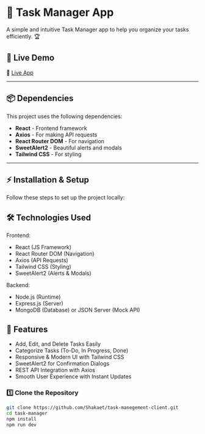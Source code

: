 # 📝 Task Manager App

A simple and intuitive Task Manager app to help you organize your tasks efficiently. 🏆  

## 🚀 Live Demo  
🔗 [Live App](https://your-live-link.com)  

---

## 📦 Dependencies  
This project uses the following dependencies:  

- **React** - Frontend framework  
- **Axios** - For making API requests  
- **React Router DOM** - For navigation  
- **SweetAlert2** - Beautiful alerts and modals  
- **Tailwind CSS** - For styling  

---

## ⚡ Installation & Setup  

Follow these steps to set up the project locally:  

##  🛠 Technologies Used

Frontend: 
  - React (JS Framework)
  - React Router DOM (Navigation)
  - Axios (API Requests)
  - Tailwind CSS (Styling)
  - SweetAlert2 (Alerts & Modals)

Backend: 
  - Node.js (Runtime)
  - Express.js (Server)
  - MongoDB (Database) or JSON Server (Mock API)


  ## 🎯 Features

  - Add, Edit, and Delete Tasks Easily
  - Categorize Tasks (To-Do, In Progress, Done)
  - Responsive & Modern UI with Tailwind CSS
  - SweetAlert2 for Confirmation Dialogs
  - REST API Integration with Axios
  - Smooth User Experience with Instant Updates



### 1️⃣ Clone the Repository  
```sh
git clone https://github.com/Shakaet/task-manegement-client.git
cd task-manager
npm install
npm run dev


